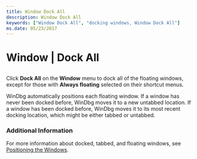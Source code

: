 ```yaml
---
title: Window Dock All
description: Window Dock All
keywords: ["Window Dock All", "docking windows, Window Dock All"]
ms.date: 05/23/2017
---
```


# Window | Dock All


## <span id="ddk_window_dock_all_dbg"></span><span id="DDK_WINDOW_DOCK_ALL_DBG"></span>


Click **Dock All** on the **Window** menu to dock all of the floating windows, except for those with **Always floating** selected on their shortcut menus.

WinDbg automatically positions each floating window. If a window has never been docked before, WinDbg moves it to a new untabbed location. If a window has been docked before, WinDbg moves it to its most recent docking location, which might be either tabbed or untabbed.

### <span id="additional_information"></span><span id="ADDITIONAL_INFORMATION"></span>Additional Information

For more information about docked, tabbed, and floating windows, see [Positioning the Windows](positioning-the-windows.md).

 

 





